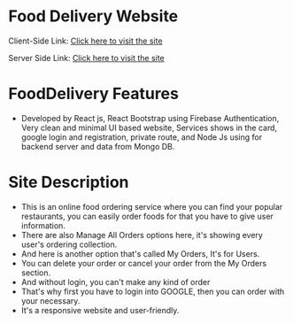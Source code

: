 # Food Delivery Website

Client-Side Link: [Click here to visit the site](https://food-delivery-d3fb9.web.app)

Server Side Link: [Click here to visit the site](https://obscure-harbor-04873.herokuapp.com/)

# FoodDelivery Features
- Developed by React js, React Bootstrap using Firebase Authentication, Very clean and minimal UI based website, Services shows in the card, google login and registration, private route, and Node  Js using for backend server and data from Mongo DB.

# Site Description
- This is an online food ordering service where you can find your popular restaurants, you can easily order foods for that you have to give user information.
- There are also Manage All Orders options here, it's showing every user's ordering collection.
- And here is another option that's called My Orders, It's for Users.
- You can delete your order or cancel your order from the My Orders section.
- And without login, you can't make any kind of order
- That's why first you have to login into GOOGLE, then you can order with your necessary.
- It's a responsive website and user-friendly.